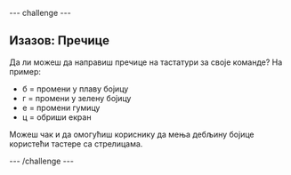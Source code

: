 \--- challenge \---

## Изазов: Пречице

Да ли можеш да направиш пречице на тастатури за своје команде? На пример:

+ б = промени у плаву бојицу
+ г = промени у зелену бојицу
+ е = промени гумицу
+ ц = обриши екран

Можеш чак и да омогућиш кориснику да мења дебљину бојице користећи тастере са стрелицама.

\--- /challenge \---
